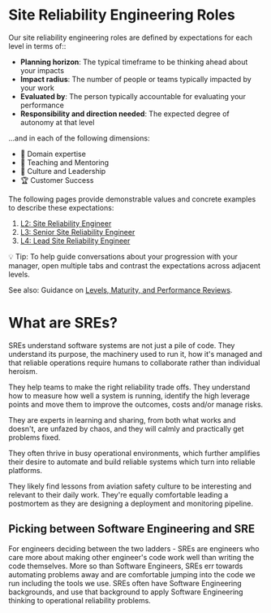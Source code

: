 # Site Reliability Engineering Roles

Our site reliability engineering roles are defined by expectations for each level in terms of::
-   **Planning horizon**: The typical timeframe to be thinking ahead about your impacts
-   **Impact radius**: The number of people or teams typically impacted by your work
-   **Evaluated by**: The person typically accountable for evaluating your performance
-   **Responsibility and direction needed**: The expected degree of autonomy at that level

...and in each of the following dimensions:

-   🦉 Domain expertise
-   🌱 Teaching and Mentoring
-   🧭 Culture and Leadership
-   🏆 Customer Success

The following pages provide demonstrable values and concrete examples to describe these expectations:

1. [L2: Site Reliability Engineer](L2-Site-Reliability-Engineer.md)
2. [L3: Senior Site Reliability Engineer](L3-Senior-Site-Reliability-Engineer.md)
3. [L4: Lead Site Reliability Engineer](L4-Lead-Site-Reliability-Engineer.md)

💡 Tip: To help guide conversations about your progression with your manager, open multiple tabs and contrast the expectations across adjacent levels.

See also: Guidance on [Levels, Maturity, and Performance Reviews](../Software-Engineering/Levels-Maturity-And-Performance-Reviews.md).


# What are SREs?
SREs understand software systems are not just a pile of code. They understand its purpose, the machinery used to run it, how it's managed and that reliable operations require humans to collaborate rather than individual heroism.

They help teams to make the right reliability trade offs. They understand how to measure how well a system is running, identify the high leverage points and move them to improve the outcomes, costs and/or manage risks. 

They are experts in learning and sharing, from both what works and doesn't, are unfazed by chaos, and they will calmly and practically get problems fixed.

They often thrive in busy operational environments, which further amplifies their desire to automate and build reliable systems which turn into reliable platforms. 

They likely find lessons from aviation safety culture to be interesting and relevant to their daily work. They're equally comfortable leading a postmortem as they are designing a deployment and monitoring pipeline.

## Picking between Software Engineering and SRE
For engineers deciding between the two ladders - SREs are engineers who care more about 
making other engineer's code work well than writing the code themselves. More so than Software Engineers, SREs err towards automating problems away and are comfortable jumping into 
the code we run including the tools we use. SREs often have Software Engineering backgrounds, and use that background to apply Software Engineering thinking to operational reliability problems. 
